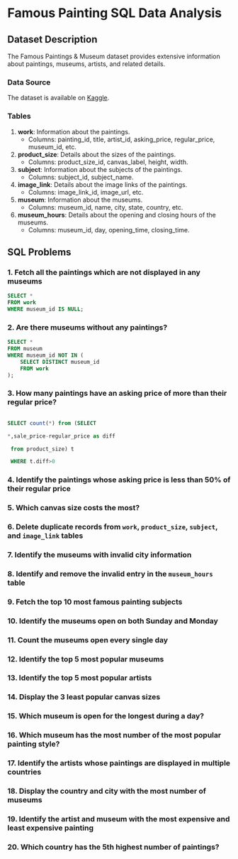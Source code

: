 
# Famous Painting SQL Data Analysis

## Dataset Description

The Famous Paintings & Museum dataset provides extensive information about paintings, museums, artists, and related details.

### Data Source

The dataset is available on [Kaggle](https://www.kaggle.com/datasets/mexwell/famous-paintings).

### Tables

1. **work**: Information about the paintings.
   - Columns: painting_id, title, artist_id, asking_price, regular_price, museum_id, etc.
2. **product_size**: Details about the sizes of the paintings.
   - Columns: product_size_id, canvas_label, height, width.
3. **subject**: Information about the subjects of the paintings.
   - Columns: subject_id, subject_name.
4. **image_link**: Details about the image links of the paintings.
   - Columns: image_link_id, image_url, etc.
5. **museum**: Information about the museums.
   - Columns: museum_id, name, city, state, country, etc.
6. **museum_hours**: Details about the opening and closing hours of the museums.
   - Columns: museum_id, day, opening_time, closing_time.

## SQL Problems

### 1. Fetch all the paintings which are not displayed in any museums

```sql
SELECT * 
FROM work
WHERE museum_id IS NULL;
```

### 2. Are there museums without any paintings?

```sql
SELECT * 
FROM museum 
WHERE museum_id NOT IN (
    SELECT DISTINCT museum_id 
    FROM work
);
```

### 3. How many paintings have an asking price of more than their regular price?

```sql

SELECT count(*) from (SELECT 

*,sale_price-regular_price as diff

 from product_size) t

 WHERE t.diff>0
```


### 4. Identify the paintings whose asking price is less than 50% of their regular price

### 5. Which canvas size costs the most?

### 6. Delete duplicate records from `work`, `product_size`, `subject`, and `image_link` tables

### 7. Identify the museums with invalid city information

### 8. Identify and remove the invalid entry in the `museum_hours` table

### 9. Fetch the top 10 most famous painting subjects

### 10. Identify the museums open on both Sunday and Monday

### 11. Count the museums open every single day

### 12. Identify the top 5 most popular museums

### 13. Identify the top 5 most popular artists

### 14. Display the 3 least popular canvas sizes

### 15. Which museum is open for the longest during a day?

### 16. Which museum has the most number of the most popular painting style?

### 17. Identify the artists whose paintings are displayed in multiple countries

### 18. Display the country and city with the most number of museums

### 19. Identify the artist and museum with the most expensive and least expensive painting

### 20. Which country has the 5th highest number of paintings?

